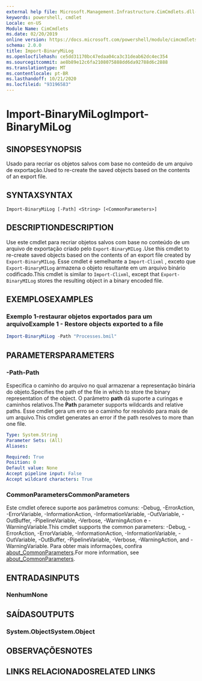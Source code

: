 ```yaml
---
external help file: Microsoft.Management.Infrastructure.CimCmdlets.dll-Help.xml
keywords: powershell, cmdlet
Locale: en-US
Module Name: CimCmdlets
ms.date: 02/20/2019
online version: https://docs.microsoft.com/powershell/module/cimcmdlets/import-binarymilog?WT.mc_id=ps-gethelp
schema: 2.0.0
title: Import-BinaryMiLog
ms.openlocfilehash: ce5dd31170bc47edaa04ca3c31deab62dc4ec354
ms.sourcegitcommit: ae8b89e12c6fa2108075888dd6da92788d6c2888
ms.translationtype: MT
ms.contentlocale: pt-BR
ms.lasthandoff: 10/21/2020
ms.locfileid: "93196583"
---
```

# <span data-ttu-id="ca894-103">Import-BinaryMiLog</span><span class="sxs-lookup"><span data-stu-id="ca894-103">Import-BinaryMiLog</span></span>

## <span data-ttu-id="ca894-104">SINOPSE</span><span class="sxs-lookup"><span data-stu-id="ca894-104">SYNOPSIS</span></span>
<span data-ttu-id="ca894-105">Usado para recriar os objetos salvos com base no conteúdo de um arquivo de exportação.</span><span class="sxs-lookup"><span data-stu-id="ca894-105">Used to re-create the saved objects based on the contents of an export file.</span></span>

## <span data-ttu-id="ca894-106">SYNTAX</span><span class="sxs-lookup"><span data-stu-id="ca894-106">SYNTAX</span></span>

```
Import-BinaryMiLog [-Path] <String> [<CommonParameters>]
```

## <span data-ttu-id="ca894-107">DESCRIPTION</span><span class="sxs-lookup"><span data-stu-id="ca894-107">DESCRIPTION</span></span>

<span data-ttu-id="ca894-108">Use este cmdlet para recriar objetos salvos com base no conteúdo de um arquivo de exportação criado pelo `Export-BinaryMILog` .</span><span class="sxs-lookup"><span data-stu-id="ca894-108">Use this cmdlet to re-create saved objects based on the contents of an export file created by `Export-BinaryMILog`.</span></span> <span data-ttu-id="ca894-109">Esse cmdlet é semelhante a `Import-Clixml` , exceto que `Export-BinaryMILog` armazena o objeto resultante em um arquivo binário codificado.</span><span class="sxs-lookup"><span data-stu-id="ca894-109">This cmdlet is similar to `Import-Clixml`, except that `Export-BinaryMILog` stores the resulting object in a binary encoded file.</span></span>

## <span data-ttu-id="ca894-110">EXEMPLOS</span><span class="sxs-lookup"><span data-stu-id="ca894-110">EXAMPLES</span></span>

### <span data-ttu-id="ca894-111">Exemplo 1-restaurar objetos exportados para um arquivo</span><span class="sxs-lookup"><span data-stu-id="ca894-111">Example 1 - Restore objects exported to a file</span></span>

```powershell
Import-BinaryMiLog -Path "Processes.bmil"
```

## <span data-ttu-id="ca894-112">PARAMETERS</span><span class="sxs-lookup"><span data-stu-id="ca894-112">PARAMETERS</span></span>

### <span data-ttu-id="ca894-113">-Path</span><span class="sxs-lookup"><span data-stu-id="ca894-113">-Path</span></span>

<span data-ttu-id="ca894-114">Especifica o caminho do arquivo no qual armazenar a representação binária do objeto.</span><span class="sxs-lookup"><span data-stu-id="ca894-114">Specifies the path of the file in which to store the binary representation of the object.</span></span> <span data-ttu-id="ca894-115">O parâmetro **path** dá suporte a curingas e caminhos relativos.</span><span class="sxs-lookup"><span data-stu-id="ca894-115">The **Path** parameter supports wildcards and relative paths.</span></span> <span data-ttu-id="ca894-116">Esse cmdlet gera um erro se o caminho for resolvido para mais de um arquivo.</span><span class="sxs-lookup"><span data-stu-id="ca894-116">This cmdlet generates an error if the path resolves to more than one file.</span></span>

```yaml
Type: System.String
Parameter Sets: (All)
Aliases:

Required: True
Position: 0
Default value: None
Accept pipeline input: False
Accept wildcard characters: True
```

### <span data-ttu-id="ca894-117">CommonParameters</span><span class="sxs-lookup"><span data-stu-id="ca894-117">CommonParameters</span></span>
<span data-ttu-id="ca894-118">Este cmdlet oferece suporte aos parâmetros comuns: -Debug, -ErrorAction, -ErrorVariable, -InformationAction, -InformationVariable, -OutVariable, -OutBuffer, -PipelineVariable, -Verbose, -WarningAction e -WarningVariable.</span><span class="sxs-lookup"><span data-stu-id="ca894-118">This cmdlet supports the common parameters: -Debug, -ErrorAction, -ErrorVariable, -InformationAction, -InformationVariable, -OutVariable, -OutBuffer, -PipelineVariable, -Verbose, -WarningAction, and -WarningVariable.</span></span> <span data-ttu-id="ca894-119">Para obter mais informações, confira [about_CommonParameters](https://go.microsoft.com/fwlink/?LinkID=113216).</span><span class="sxs-lookup"><span data-stu-id="ca894-119">For more information, see [about_CommonParameters](https://go.microsoft.com/fwlink/?LinkID=113216).</span></span>

## <span data-ttu-id="ca894-120">ENTRADAS</span><span class="sxs-lookup"><span data-stu-id="ca894-120">INPUTS</span></span>

### <span data-ttu-id="ca894-121">Nenhum</span><span class="sxs-lookup"><span data-stu-id="ca894-121">None</span></span>

## <span data-ttu-id="ca894-122">SAÍDAS</span><span class="sxs-lookup"><span data-stu-id="ca894-122">OUTPUTS</span></span>

### <span data-ttu-id="ca894-123">System.Object</span><span class="sxs-lookup"><span data-stu-id="ca894-123">System.Object</span></span>

## <span data-ttu-id="ca894-124">OBSERVAÇÕES</span><span class="sxs-lookup"><span data-stu-id="ca894-124">NOTES</span></span>

## <span data-ttu-id="ca894-125">LINKS RELACIONADOS</span><span class="sxs-lookup"><span data-stu-id="ca894-125">RELATED LINKS</span></span>
